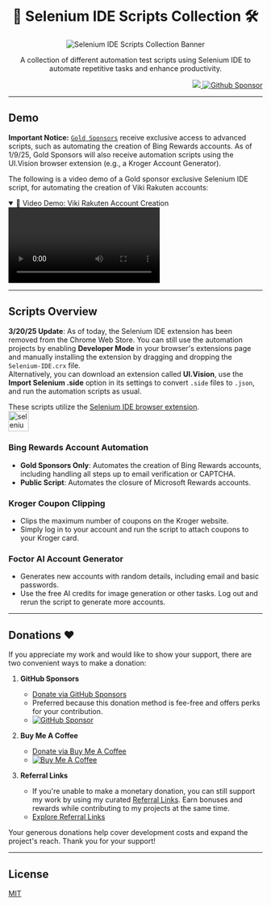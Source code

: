 <h1 align="center">📝 Selenium IDE Scripts Collection 🛠️</h1>

<p align="center">
    <img src="https://github.com/user-attachments/assets/69cc6d27-1510-429a-b1b0-631f3b6c9358" alt="Selenium IDE Scripts Collection Banner"/>
</p>

<p align="center">A collection of different automation test scripts using Selenium IDE to automate repetitive tasks and enhance productivity.</p>

<p align="right"> 
   <img src="https://img.shields.io/badge/-selenium-%43B02A?style=for-the-badge&logo=selenium&logoColor=white"/><a href="https://github.com/sponsors/Prem-ium" target="_blank">
    <img src="https://img.shields.io/badge/sponsor-30363D?style=for-the-badge&logo=GitHub-Sponsors&logoColor=#EA4AAA" alt="Github Sponsor"/></a>
</p>

---
## Demo

**Important Notice:** [`Gold Sponsors`](https://github.com/sponsors/Prem-ium) receive exclusive access to advanced scripts, such as automating the creation of Bing Rewards accounts. As of 1/9/25, Gold Sponsors will also receive automation scripts using the UI.Vision browser extension (e.g., a Kroger Account Generator).

The following is a video demo of a Gold sponsor exclusive Selenium IDE script, for automating the creation of Viki Rakuten accounts:

<details open>
  <summary>🎥 Video Demo: Viki Rakuten Account Creation</summary>
  <video src="https://github.com/user-attachments/assets/d536d621-ca19-43c1-b619-10a5257d7754" controls="controls" style="max-width: 100%; height: auto;">
    Your browser does not support video tags.
    https://github.com/user-attachments/assets/d536d621-ca19-43c1-b619-10a5257d7754
  </video>
</details>

---
## Scripts Overview

**3/20/25 Update**: As of today, the Selenium IDE extension has been removed from the Chrome Web Store. You can still use the automation projects by enabling **Developer Mode** in your browser's extensions page and manually installing the extension by dragging and dropping the `Selenium-IDE.crx` file.  
Alternatively, you can download an extension called **UI.Vision**, use the **Import Selenium .side** option in its settings to convert `.side` files to `.json`, and run the automation scripts as usual.


These scripts utilize the [Selenium IDE browser extension](https://github.com/SeleniumHQ/selenium-ide).  
<a href="https://www.selenium.dev/selenium-ide/" target="_blank" rel="noreferrer">
  <img src="https://raw.githubusercontent.com/detain/svg-logos/780f25886640cef088af994181646db2f6b1a3f8/svg/selenium-logo.svg" alt="selenium" width="40" height="40" />
</a>

### Bing Rewards Account Automation
- **Gold Sponsors Only**: Automates the creation of Bing Rewards accounts, including handling all steps up to email verification or CAPTCHA.
- **Public Script**: Automates the closure of Microsoft Rewards accounts.

### Kroger Coupon Clipping
- Clips the maximum number of coupons on the Kroger website.
- Simply log in to your account and run the script to attach coupons to your Kroger card.

### Foctor AI Account Generator
- Generates new accounts with random details, including email and basic passwords.
- Use the free AI credits for image generation or other tasks. Log out and rerun the script to generate more accounts.

---

## Donations ❤️

If you appreciate my work and would like to show your support, there are two convenient ways to make a donation:

1. **GitHub Sponsors**
   - [Donate via GitHub Sponsors](https://github.com/sponsors/Prem-ium)
   - Preferred because this donation method is fee-free and offers perks for your contribution.
   - [![GitHub Sponsor](https://img.shields.io/badge/sponsor-30363D?style=for-the-badge&logo=GitHub-Sponsors&logoColor=#EA4AAA)](https://github.com/sponsors/Prem-ium)

2. **Buy Me A Coffee**
   - [Donate via Buy Me A Coffee](https://www.buymeacoffee.com/prem.ium)
   - [![Buy Me A Coffee](https://img.shields.io/badge/Buy%20Me%20a%20Coffee-ffdd00?style=for-the-badge&logo=buy-me-a-coffee&logoColor=black)](https://www.buymeacoffee.com/prem.ium)

3. **Referral Links**  
   - If you're unable to make a monetary donation, you can still support my work by using my curated [Referral Links](https://github.com/Prem-ium/Referral-Link-Me/blob/main/README.md). Earn bonuses and rewards while contributing to my projects at the same time.  
   - [Explore Referral Links](https://github.com/Prem-ium/Referral-Link-Me/blob/main/README.md)  

Your generous donations help cover development costs and expand the project's reach. Thank you for your support!

---
## License

[MIT](https://choosealicense.com/licenses/mit/)


